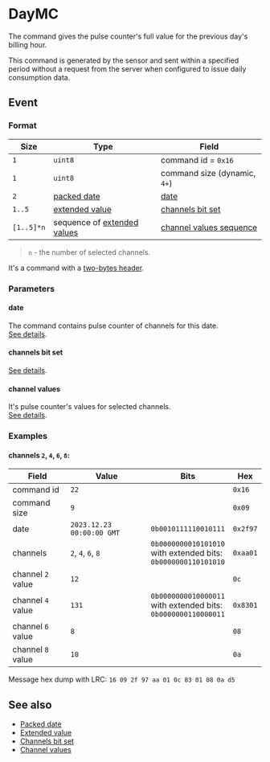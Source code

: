 # DayMC

The command gives the pulse counter's full value for the previous day's billing hour.

This command is generated by the sensor and sent within a specified period without a request from the server when configured to issue daily consumption data.


## Event

### Format

| Size       | Type                                                         | Field                                                         |
| ---------- | ------------------------------------------------------------ | ------------------------------------------------------------- |
| `1`        | `uint8`                                                      | command id = `0x16`                                           |
| `1`        | `uint8`                                                      | command size (dynamic, `4+`)                                  |
| `2`        | [packed date](../../types.md#packed-date)                    | [date](#date)                                                 |
| `1..5`     | [extended value](../../types.md#extended-value)              | [channels bit set](../../parameter-types.md#channels-bit-set) |
| `[1..5]*n` | sequence of [extended values](../../types.md#extended-value) | [channel values sequence](#channel-values)                    |

> `n` - the number of selected channels.

It's a command with a [two-bytes header](../../message.md#command-with-a-two-bytes-header).

### Parameters

#### **date**

The command contains pulse counter of channels for this date.
<br/>
[See details](../../types.md#packed-date).

#### **channels bit set**

[See details](../../parameter-types.md#channels-bit-set).

#### **channel values**

It's pulse counter's values for selected channels.
<br/>
[See details](../../types.md#channel-values).

### Examples

#### channels `2`, `4`, `6`, `8`:

| Field             | Value                     | Bits                                                                      | Hex      |
| ----------------- | ------------------------- | ------------------------------------------------------------------------- | -------- |
| command id        | `22`                      |                                                                           | `0x16`   |
| command size      | `9`                       |                                                                           | `0x09`   |
| date              | `2023.12.23 00:00:00 GMT` | `0b0010111110010111`                                                      | `0x2f97` |
| channels          | `2`, `4`, `6`, `8`        | `0b0000000010101010` <br/> with extended bits: <br/> `0b0000000110101010` | `0xaa01` |
| channel `2` value | `12`                      |                                                                           | `0c`     |
| channel `4` value | `131`                     | `0b0000000010000011` <br/> with extended bits: <br/> `0b0000000110000011` | `0x8301` |
| channel `6` value | `8`                       |                                                                           | `08`     |
| channel `8` value | `10`                      |                                                                           | `0a`     |

Message hex dump with LRC: `16 09 2f 97 aa 01 0c 83 01 08 0a d5`


## See also

* [Packed date](../../types.md#packed-date)
* [Extended value](../../types.md#extended-value)
* [Channels bit set](../../parameter-types.md#channels-bit-set)
* [Channel values](../../types.md#channel-values)
